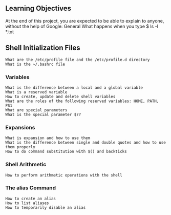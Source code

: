 ## Learning Objectives

At the end of this project, you are expected to be able to explain to anyone, without the help of Google:
General
What happens when you type $ ls -l *.txt

## Shell Initialization Files

    What are the /etc/profile file and the /etc/profile.d directory
    What is the ~/.bashrc file

### Variables

    What is the difference between a local and a global variable
    What is a reserved variable
    How to create, update and delete shell variables
    What are the roles of the following reserved variables: HOME, PATH, PS1
    What are special parameters
    What is the special parameter $??

### Expansions

    What is expansion and how to use them
    What is the difference between single and double quotes and how to use them properly
    How to do command substitution with $() and backticks

### Shell Arithmetic

    How to perform arithmetic operations with the shell

### The alias Command

    How to create an alias
    How to list aliases
    How to temporarily disable an alias
